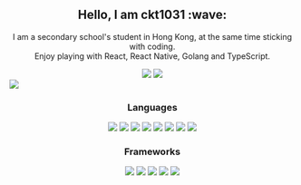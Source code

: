 <h2 align="center">Hello, I am ckt1031 :wave:</h2>

<p align="center">
  I am a secondary school's student in Hong Kong, at the same time sticking with
  coding.
  <br />
  Enjoy playing with React, React Native, Golang and TypeScript.
</p>

<div align="center" style="display: flex; flex-direction: column">
  <div>
    <img
      src="https://komarev.com/ghpvc/?username=cktsun1031&style=for-the-badge"
    />
    <img
      src="https://wakatime.com/badge/user/9572a5d0-14fa-46cd-b731-e206c683c634.svg?style=for-the-badge"
    />
  </div>
  <div align="center" style="display: flex; flex-direction: row">
    <a href="#"
      ><img
        src="https://github-readme-stats-cktsun1031.vercel.app/api?username=ckt1031&show_icons=true&count_private=true&theme=dark"/></a>
</div>

<div align="center">
  <h3>Languages</h3>
  <img
    src="https://img.shields.io/badge/typescript-%23007ACC.svg?style=for-the-badge&logo=typescript&logoColor=white"
  />
  <img
    src="https://img.shields.io/badge/JavaScript-323330?style=for-the-badge&logo=javascript&logoColor=F7DF1E"
  />
  <img
    src="https://img.shields.io/badge/python-3670A0?style=for-the-badge&logo=python&logoColor=ffdd54"
  />
  <img
    src="https://img.shields.io/badge/kotlin-%237F52FF.svg?style=for-the-badge&logo=kotlin&logoColor=white"
  />
  <img
    src="https://img.shields.io/badge/dart-%230175C2.svg?style=for-the-badge&logo=dart&logoColor=white"
  />
  <img
    src="https://img.shields.io/badge/html5-%23E34F26.svg?style=for-the-badge&logo=html5&logoColor=white"
  />
  <img
    src="https://img.shields.io/badge/rust-%23000000.svg?style=for-the-badge&logo=rust&logoColor=white"
  />
  <img
    src="https://img.shields.io/badge/go-%2300ADD8.svg?style=for-the-badge&logo=go&logoColor=white"
  />
</div>

<div align="center">
  <h3>Frameworks</h3>
  <img
    src="https://img.shields.io/badge/next.js-000000?style=for-the-badge&logo=nextdotjs&logoColor=white"
  />
  <img
    src="https://img.shields.io/badge/React-20232A?style=for-the-badge&logo=react&logoColor=61DAFB"
  />
  <img
    src="https://img.shields.io/badge/React_Native-20232A?style=for-the-badge&logo=react&logoColor=61DAFB"
  />
  <img
    src="https://img.shields.io/badge/Flutter-02569B?style=for-the-badge&logo=flutter&logoColor=white"
  />
  <img
    src="https://img.shields.io/badge/Tauri-FFC131?style=for-the-badge&logo=Tauri&logoColor=white"
  />
</div>
